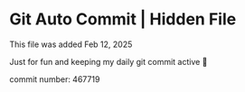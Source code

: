 # Git Auto Commit | Hidden File

This file was added Feb 12, 2025

Just for fun and keeping my daily git commit active 🤪

commit number: 467719

